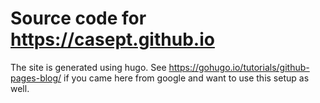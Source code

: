 # Source code for https://casept.github.io
The site is generated using hugo. See https://gohugo.io/tutorials/github-pages-blog/ if you came here from google and want to use this setup as well.
